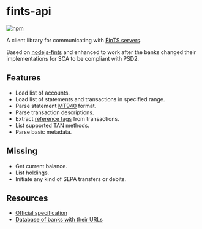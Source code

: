 # fints-api

[![npm](https://img.shields.io/npm/v/fints-api.svg)](https://www.npmjs.com/package/fints-api)

A client library for communicating with [FinTS servers](https://www.hbci-zka.de/).

Based on  [nodejs-fints](https://github.com/guidoMueller/nodejs-fints) and enhanced to work after the banks changed
their implementations for SCA to be compliant with PSD2.


## Features

- Load list of accounts.
- Load list of statements and transactions in specified range.
- Parse statement [MT940](https://en.wikipedia.org/wiki/MT940) format.
- Parse transaction descriptions.
- Extract [reference tags](https://www.dzbank.de/content/dam/dzbank_de/de/home/produkte_services/Firmenkunden/PDF-Dokumente/transaction%20banking/elektronicBanking/SEPA-Belegungsregeln_MT940-DK_082016.~644b217ec96b35dfffcaf18dc2df800a.pdf) from transactions.
- List supported TAN methods.
- Parse basic metadata.

## Missing

- Get current balance.
- List holdings.
- Initiate any kind of SEPA transfers or debits.

## Resources

- [Official specification](https://www.hbci-zka.de/spec/3_0.htm)
- [Database of banks with their URLs](https://github.com/jhermsmeier/fints-institute-db)
